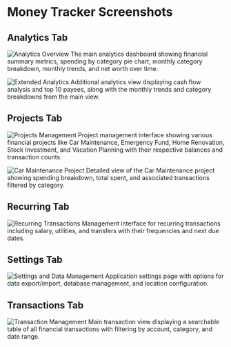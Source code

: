 # Money Tracker Screenshots

## Analytics Tab

![Analytics Overview](analytics1.png)
The main analytics dashboard showing financial summary metrics, spending by category pie chart, monthly category breakdown, monthly trends, and net worth over time.

![Extended Analytics](analytics2.png) 
Additional analytics view displaying cash flow analysis and top 10 payees, along with the monthly trends and category breakdowns from the main view.

## Projects Tab

![Projects Management](projects.png)
Project management interface showing various financial projects like Car Maintenance, Emergency Fund, Home Renovation, Stock Investment, and Vacation Planning with their respective balances and transaction counts.

![Car Maintenance Project](carmaintainence.png)
Detailed view of the Car Maintenance project showing spending breakdown, total spent, and associated transactions filtered by category.

## Recurring Tab

![Recurring Transactions](reccuring.png)
Management interface for recurring transactions including salary, utilities, and transfers with their frequencies and next due dates.

## Settings Tab

![Settings and Data Management](settings.png)
Application settings page with options for data export/import, database management, and location configuration.

## Transactions Tab

![Transaction Management](transactions.png)
Main transaction view displaying a searchable table of all financial transactions with filtering by account, category, and date range.